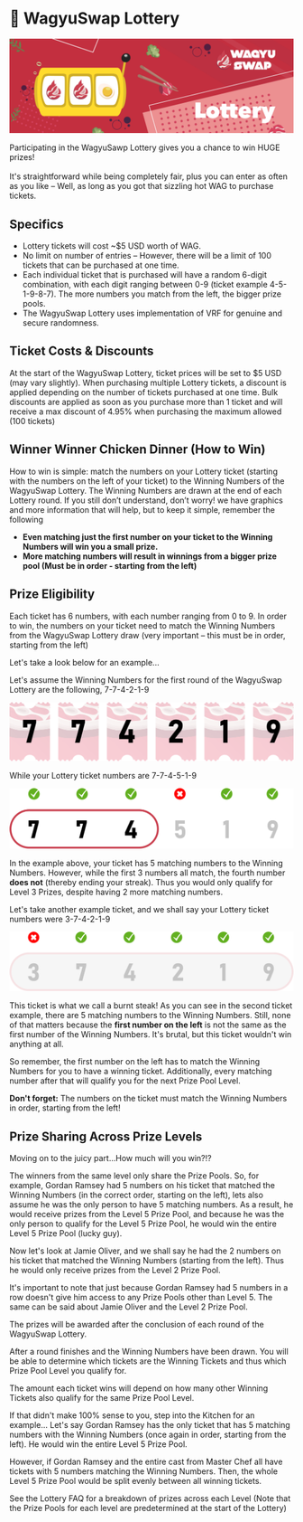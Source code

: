# 🎰 WagyuSwap Lottery

![](../../.gitbook/assets/LOTTERY.jpg)

Participating in the WagyuSawp Lottery gives you a chance to win HUGE prizes!\
\
It's straightforward while being completely fair, plus you can enter as often as you like – Well, as long as you got that sizzling hot WAG to purchase tickets.

## S**pecifics**

* Lottery tickets will cost \~$5 USD worth of WAG.
* No limit on number of entries – However, there will be a limit of 100 tickets that can be purchased at one time.
* Each individual ticket that is purchased will have a random 6-digit combination, with each digit ranging between 0-9 (ticket example 4-5-1-9-8-7). The more numbers you match from the left, the bigger prize pools.
* The WagyuSwap Lottery uses implementation of VRF for genuine and secure randomness.

## Ticket Costs & Discounts

At the start of the WagyuSwap Lottery, ticket prices will be set to $5 USD (may vary slightly). When purchasing multiple Lottery tickets, a discount is applied depending on the number of tickets purchased at one time. Bulk discounts are applied as soon as you purchase more than 1 ticket and will receive a max discount of 4.95% when purchasing the maximum allowed (100 tickets)

## Winner Winner Chicken Dinner (How to Win)

How to win is simple: match the numbers on your Lottery ticket (starting with the numbers on the left of your ticket) to the Winning Numbers of the WagyuSwap Lottery. The Winning Numbers are drawn at the end of each Lottery round. If you still don’t understand, don’t worry! we have graphics and more information that will help, but to keep it simple, remember the following

* **Even matching just the first number on your ticket to the Winning Numbers will win you a small prize.**
* **More matching numbers will result in winnings from a bigger prize pool (Must be in order - starting from the left)**

## Prize E**ligibility**

Each ticket has 6 numbers, with each number ranging from 0 to 9. In order to win, the numbers on your ticket need to match the Winning Numbers from the WagyuSwap Lottery draw (very important – this must be in order, starting from the left)

Let's take a look below for an example...

Let's assume the Winning Numbers for the first round of the WagyuSwap Lottery are the following, 7-7-4-2-1-9

![Winning Numbers](../../.gitbook/assets/tickets.png)

While your Lottery ticket numbers are 7-7-4-5-1-9

![Example A - Your Lottery Ticket](../../.gitbook/assets/tickets2.png)

In the example above, your ticket has 5 matching numbers to the Winning Numbers. However, while the first 3 numbers all match, the fourth number **does not** (thereby ending your streak). Thus you would only qualify for Level 3 Prizes, despite having 2 more matching numbers.

Let's take another example ticket, and we shall say your Lottery ticket numbers were 3-7-4-2-1-9

![Example B - Your Lottery Ticket](../../.gitbook/assets/tickets3.png)

This ticket is what we call a burnt steak! As you can see in the second ticket example, there are 5 matching numbers to the Winning Numbers. Still, none of that matters because the **first number on the left** is not the same as the first number of the Winning Numbers. It's brutal, but this ticket wouldn't win anything at all.

So remember, the first number on the left has to match the Winning Numbers for you to have a winning ticket. Additionally, every matching number after that will qualify you for the next Prize Pool Level.

**Don't forget:** The numbers on the ticket must match the Winning Numbers in order, starting from the left!

## P**rize Sharing Across Prize Levels**

Moving on to the juicy part...How much will you win?!?

The winners from the same level only share the Prize Pools. So, for example, Gordan Ramsey had 5 numbers on his ticket that matched the Winning Numbers (in the correct order, starting on the left), lets also assume he was the only person to have 5 matching numbers. As a result, he would receive prizes from the Level 5 Prize Pool, and because he was the only person to qualify for the Level 5 Prize Pool, he would win the entire Level 5 Prize Pool (lucky guy).

Now let's look at Jamie Oliver, and we shall say he had the 2 numbers on his ticket that matched the Winning Numbers (starting from the left). Thus he would only receive prizes from the Level 2 Prize Pool.

It's important to note that just because Gordan Ramsey had 5 numbers in a row doesn't give him access to any Prize Pools other than Level 5. The same can be said about Jamie Oliver and the Level 2 Prize Pool.

The prizes will be awarded after the conclusion of each round of the WagyuSwap Lottery.

After a round finishes and the Winning Numbers have been drawn. You will be able to determine which tickets are the Winning Tickets and thus which Prize Pool Level you qualify for.

The amount each ticket wins will depend on how many other Winning Tickets also qualify for the same Prize Pool Level.

If that didn't make 100% sense to you, step into the Kitchen for an example... Let's say Gordan Ramsey has the only ticket that has 5 matching numbers with the Winning Numbers (once again in order, starting from the left). He would win the entire Level 5 Prize Pool.

‌However, if Gordan Ramsey and the entire cast from Master Chef all have tickets with 5 numbers matching the Winning Numbers. Then, the whole Level 5 Prize Pool would be split evenly between all winning tickets.

See the Lottery FAQ for a breakdown of prizes across each Level (Note that the Prize Pools for each level are predetermined at the start of the Lottery)
